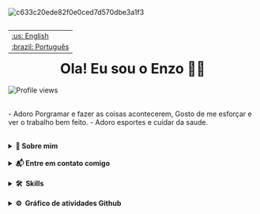 ![c633c20ede82f0e0ced7d570dbe3a1f3](https://user-images.githubusercontent.com/70382532/138322189-2db8df52-9dcb-40a0-88a8-c365466bd33d.gif)

<table align="right">
 <tr><td><a href="./README_EN.md">:us: English</a></td></tr>
 <tr><td><a href="./README.md">:brazil: Português</a></td></tr>
</table>

<h1 align="center">Ola! Eu sou o Enzo 👋😊</h1>

<div style="display: flex; align-itens: center; justify-content: space-between"> 
  <img src="https://komarev.com/ghpvc/?username=Enzuldo2&color=yellow" alt="Profile views" /> 
</div>

<br />

<p> - Adoro Porgramar e fazer as coisas acontecerem, Gosto de me esforçar e ver o trabalho bem feito.
- Adoro esportes e cuidar da saude.
</p>

<br />

<details>
  <summary><strong>👤 Sobre mim</strong></summary>

- 🔥 Desenvolvedor Backend.
  
- 💻 Hardware - RISC - V

- cursando Engenharia da Computação na UFSCAR

- 🗣️ Inglês avançado

- 📝 [Currículo](https://docs.google.com/document/d/1-jBhG6_gIDsRbMmOludJaoNrwXo2pkoy/edit)

- 💻 Projetos pessoais com maior destaque: [Sistema de Hotel](https://github.com/Enzuldo2/Hotel-Reservation), [SimpleQL](https://github.com/MBGustav/ORI), [Processador Monociclo](https://github.com/Enzuldo2/Processador-RISC-V---Monociclo)
</details>

<br />

<details>
  <summary><strong>📬 Entre em contato comigo</strong></summary>
  <div>
    <br />
    <a href="mailto:enzodezem506@gmail.com">
      <img 
        src="https://img.shields.io/badge/Gmail-D14836?style=for-the-badge&amp;logo=Gmail&amp;logoColor=white" alt="gmail">
    </a>
    <a href="https://www.instagram.com/enzo_dezem/">
      <img 
        src="https://img.shields.io/badge/Instagram-E4405F?style=for-the-badge&amp;logo=instagram&amp;logoColor=white" 
        alt="instagram">
    </a>
    <a href="https://www.linkedin.com/in/enzo-dezem-alves/">
      <img 
        src="https://img.shields.io/badge/Linkedin-0077B5?style=for-the-badge&amp;logo=LinkedIn&amp;logoColor=white" 
        alt="linked-in">
    </a>
  </div>
</details>

<br />

<details>
    <summary><strong>🛠 &nbsp;Skills</strong></summary>
    <br />
    - Linguagens
    <div style="display: inline_block">
      <img align="center" alt="Enzo C" height="30" width="40" src="https://raw.githubusercontent.com/devicons/devicon/master/icons/c/c-original.svg">
      <img align="center" alt="Enzo-Python" height="30" width="40" src="https://raw.githubusercontent.com/devicons/devicon/master/icons/python/python-original.svg">
      <img align="center" alt="Enzo-Csharp" height="30" width="40" src="https://raw.githubusercontent.com/devicons/devicon/master/icons/csharp/csharp-original.svg">
      <img align="center" alt="Enzo-c++" height="30" width="40" src="https://raw.githubusercontent.com/devicons/devicon/master/icons/cplusplus/cplusplus-original.svg">
      <img align="center" alt="Java" height="30" width="40" src="https://cdn.jsdelivr.net/gh/devicons/devicon/icons/java/java-original.svg" />
    </div>
    <br />
    - Frontend
    <div style="display: inline_block">
      <img align="center" alt="HTML" height="30" width="40" src="https://raw.githubusercontent.com/devicons/devicon/master/icons/html5/html5-original.svg" />
      <img align="center" alt="CSS" height="30" width="40" src="https://raw.githubusercontent.com/devicons/devicon/master/icons/css3/css3-original.svg" />
    </div>
    <br />
    - Backend
    <div style="display: inline_block">
      <img align="center" alt="Spring Boot" height="30" width="40" src="https://cdn.jsdelivr.net/gh/devicons/devicon/icons/spring/spring-original.svg" />
      <img align="center" alt="Postgresql" height="30" width="40" src="https://cdn.jsdelivr.net/gh/devicons/devicon/icons/postgresql/postgresql-original.svg" />
      <img align="center" alt="Mysql" height="32" width="42" src="https://cdn.jsdelivr.net/gh/devicons/devicon/icons/mysql/mysql-original.svg" />
    </div>
    <br />
    - Outras tecnologias
    <div style="display: inline_block">
      <img align="center" alt="Enzo-Unity" height="30" width="40" src="https://raw.githubusercontent.com/devicons/devicon/master/icons/unity/unity-original.svg">
      <img align="center" alt="Git" height="30" width="40" src="https://cdn.jsdelivr.net/gh/devicons/devicon/icons/git/git-original.svg" />
      <img align="center" alt="Docker" height="40" width="50" src="https://cdn.jsdelivr.net/gh/devicons/devicon/icons/docker/docker-original.svg" />
    </div>
</details>

<br />

<details>
  <summary><strong>⚙️ &nbsp;Gráfico de atividades Github</strong></summary>
  <div align="center">
    <br>
    <div align="center">
      <img height="150em" src="https://github-profile-summary-cards.vercel.app/api/cards/stats?username=Enzuldo2&theme=radical"/>
    </div>    
    <br>
    <div align="center">
      <img height="150em" src="https://github-profile-summary-cards.vercel.app/api/cards/repos-per-language?username=Enzuldo2&theme=radical"/>
      <img height="150em" src="https://github-profile-summary-cards.vercel.app/api/cards/most-commit-language?username=Enzuldo2&theme=radical"/>
    </div>
    <br>
    <div align="center">
      <img height="150em" src="https://github-profile-summary-cards.vercel.app/api/cards/profile-details?username=Enzuldo2&theme=radical"/>
    </div>
    <br> 
    <div align="center">
      <img src="http://github-readme-streak-stats.herokuapp.com/?user=Enzuldo2&theme=radical&date_format=M%20j%5B%2C%20Y%5D" />
    </div>
  </div>
</details>
